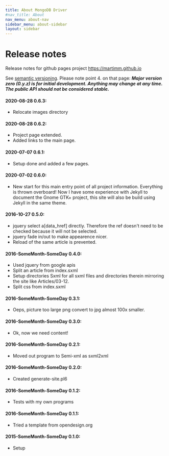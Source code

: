 ```yaml
---
title: About MongoDB Driver
#nav_title: About
nav_menu: about-nav
sidebar_menu: about-sidebar
layout: sidebar
---
```

# Release notes

Release notes for github pages project https://martimm.github.io

See [semantic versioning](http://semver.org/). Please note point 4. on that page: **_Major version zero (0.y.z) is for initial development. Anything may change at any time. The public API should not be considered stable._**

#### 2020-08-28 0.6.3:
* Relocate images directory

#### 2020-08-28 0.6.2:
- Project page extended.
- Added links to the main page.

#### 2020-07-07 0.6.1:
- Setup done and added a few pages.

#### 2020-07-02 0.6.0:
- New start for this main entry point of all project information. Everything is thrown overboard! Now I have some experience with Jekyll to document the Gnome GTK+ project, this site will also be build using Jekyll in the same theme.

#### 2016-10-27 0.5.0:
- jquery select a[data_href] directly. Therefore the ref doesn't need to be checked because it will not be selected.
- jquery fade in/out to make appearence nicer.
- Reload of the same article is prevented.

#### 2016-SomeMonth-SomeDay 0.4.0:
- Used jquery from google apis
- Split an article from index.sxml
- Setup directories Sxml for all sxml files and directories therein mirroring the site like Articles/03-12.
- Split css from index.sxml

#### 2016-SomeMonth-SomeDay 0.3.1:
- Oeps, picture too large png convert to jpg almost 100x smaller.

#### 2016-SomeMonth-SomeDay 0.3.0:
- Ok, now we need content!

#### 2016-SomeMonth-SomeDay 0.2.1:
- Moved out program to Semi-xml as sxml2xml

#### 2016-SomeMonth-SomeDay 0.2.0:
- Created generate-site.pl6

#### 2016-SomeMonth-SomeDay 0.1.2:
- Tests with my own programs

#### 2016-SomeMonth-SomeDay 0.1.1:
- Tried a template from opendesign.org

#### 2015-SomeMonth-SomeDay 0.1.0:
- Setup
